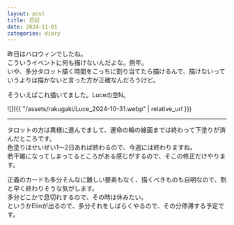 ```yaml
---
layout: post
title: 日記
date: 2024-11-01
categories: diary
---
```

昨日はハロウィンでしたね。  
こういうイベントに何も描けないんだよな。例年。  
いや、多分タロット描く時間をこっちに割り当てたら描けるんで、描けないっていうよりは描かないと言った方が正確なんだろうけど。

そういえばこれ描いてました。Luceの空N。

![]({{ "/assets/rakugaki/Luce_2024-10-31.webp" | relative_url }})

---

タロットの方は異様に進んでまして、運命の輪の線画までは終わって下塗りが済んだところです。  
色塗りはせいぜい1〜2日あれば終わるので、今週には終わりますね。  
若干雑になってしまってるところがある感じがするので、そこの修正だけやります。

正義のカードも多分そんなに難しい要素もなく、描くべきものも自明なので、割と早く終わりそうな気がします。  
多分どこかで息切れするので、その時は休みたい。  
というかElinが出るので、多分それをしばらくやるので、その分停滞する予定です。
